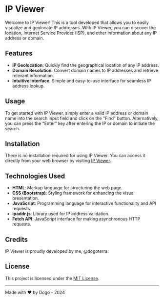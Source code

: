 # IP Viewer

Welcome to IP Viewer! This is a tool developed that allows you to easily visualize and geolocate IP addresses. With IP Viewer, you can discover the location, Internet Service Provider (ISP), and other information about any IP address or domain.

## Features

- **IP Geolocation**: Quickly find the geographical location of any IP address.
- **Domain Resolution**: Convert domain names to IP addresses and retrieve relevant information.
- **Intuitive Interface**: Simple and easy-to-use interface for seamless IP address lookup.

## Usage

To get started with IP Viewer, simply enter a valid IP address or domain name into the search input field and click on the "Find" button. Alternatively, you can press the "Enter" key after entering the IP or domain to initiate the search.

## Installation

There is no installation required for using IP Viewer. You can access it directly from your web browser by visiting [IP Viewer](https://viewer.sh/).

## Technologies Used

- **HTML**: Markup language for structuring the web page.
- **CSS (Bootstrap)**: Styling framework for enhancing the visual presentation.
- **JavaScript**: Programming language for interactive functionality and API requests.
- **ipaddr.js**: Library used for IP address validation.
- **Fetch API**: JavaScript interface for making asynchronous HTTP requests.

## Credits

IP Viewer is proudly developed by me, @dogoterra. 

## License

This project is licensed under the [MIT License](LICENSE).

---

Made with ❤️ by Dogo - 2024
